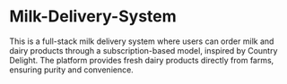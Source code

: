# Milk-Delivery-System
This is a full-stack milk delivery system where users can order milk and dairy products through a subscription-based model, inspired by Country Delight. The platform provides fresh dairy products directly from farms, ensuring purity and convenience.

